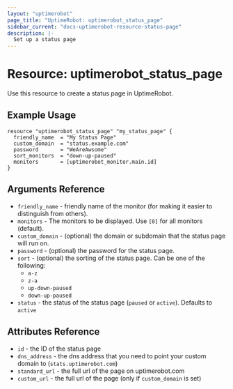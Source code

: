 ```yaml
---
layout: "uptimerobot"
page_title: "UptimeRobot: uptimerobot_status_page"
sidebar_current: "docs-uptimerobot-resource-status-page"
description: |-
  Set up a status page
---
```


# Resource: uptimerobot_status_page

Use this resource to create a status page in UptimeRobot.

## Example Usage

```hcl
resource "uptimerobot_status_page" "my_status_page" {
  friendly_name  = "My Status Page"
  custom_domain  = "status.example.com"
  password       = "WeAreAwsome"
  sort_monitors  = "down-up-paused"
  monitors       = [uptimerobot_monitor.main.id]
}
```

## Arguments Reference

* `friendly_name` - friendly name of the monitor (for making it easier to distinguish from others).
* `monitors` - The monitors to be displayed. Use `[0]` for all monitors (default).
* `custom_domain` - (optional) the domain or subdomain that the status page will run on.
* `password` - (optional) the password for the status page.
* `sort` - (optional) the sorting of the status page. Can be one of the following:
  - `a-z`
  - `z-a`
  - `up-down-paused`
  - `down-up-paused`
* `status` - the status of the status page (`paused` or `active`). Defaults to `active`

## Attributes Reference

* `id` - the ID of the status page
* `dns_address` - the dns address that you need to point your custom domain to (`stats.uptimerobot.com`)
* `standard_url` - the full url of the page on uptimerobot.com
* `custom_url` - the full url of the page (only if `custom_domain` is set)
